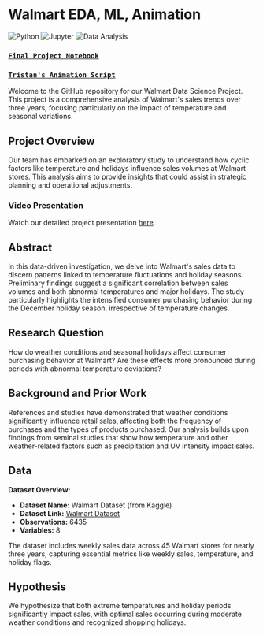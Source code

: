 # Walmart EDA, ML, Animation

![Python](https://img.shields.io/badge/Python-3776AB?style=for-the-badge&logo=python&logoColor=white)
![Jupyter](https://img.shields.io/badge/Jupyter-F37626.svg?style=for-the-badge&logo=Jupyter&logoColor=white)
![Data Analysis](https://img.shields.io/badge/Data%20Analysis-007ACC?style=for-the-badge&logo=amazon-dynamodb&logoColor=white)

### [`Final Project Notebook`](FinalProject_Group082_FA23.ipynb)
### [`Tristan's Animation Script`](TristanCooper_animation_script.ipynb)
Welcome to the GitHub repository for our Walmart Data Science Project. This project is a comprehensive analysis of Walmart's sales trends over three years, focusing particularly on the impact of temperature and seasonal variations.

## Project Overview

Our team has embarked on an exploratory study to understand how cyclic factors like temperature and holidays influence sales volumes at Walmart stores. This analysis aims to provide insights that could assist in strategic planning and operational adjustments.

### Video Presentation
Watch our detailed project presentation [here](https://drive.google.com/file/d/1Lr8T9Johyj2Lx8tYF1e73e2GfMME5vR2/view?usp=sharing).

## Abstract

In this data-driven investigation, we delve into Walmart's sales data to discern patterns linked to temperature fluctuations and holiday seasons. Preliminary findings suggest a significant correlation between sales volumes and both abnormal temperatures and major holidays. The study particularly highlights the intensified consumer purchasing behavior during the December holiday season, irrespective of temperature changes.

## Research Question

How do weather conditions and seasonal holidays affect consumer purchasing behavior at Walmart? Are these effects more pronounced during periods with abnormal temperature deviations?

## Background and Prior Work

References and studies have demonstrated that weather conditions significantly influence retail sales, affecting both the frequency of purchases and the types of products purchased. Our analysis builds upon findings from seminal studies that show how temperature and other weather-related factors such as precipitation and UV intensity impact sales.

## Data

**Dataset Overview:**
- **Dataset Name:** Walmart Dataset (from Kaggle)
- **Dataset Link:** [Walmart Dataset](https://www.kaggle.com/datasets/yasserh/walmart-dataset)
- **Observations:** 6435
- **Variables:** 8

The dataset includes weekly sales data across 45 Walmart stores for nearly three years, capturing essential metrics like weekly sales, temperature, and holiday flags.

## Hypothesis

We hypothesize that both extreme temperatures and holiday periods significantly impact sales, with optimal sales occurring during moderate weather conditions and recognized shopping holidays.
